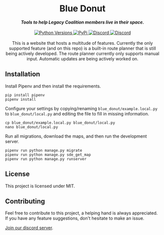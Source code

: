 <h1 align="center">Blue Donut</h1>

<div align="center">
  <strong><i>Tools to help Legacy Coalition members live in their space.</i></strong>
  <br>
  <br>

  <a href="https://github.com/Aimsucks/blue-donut/">
    <img src="https://img.shields.io/pypi/pyversions/Django?style=for-the-badge" alt="Python Versions" />
  </a>

  <a href="https://github.com/Aimsucks/blue-donut/issues">
    <img src="https://img.shields.io/github/issues/aimsucks/blue-donut?style=for-the-badge" alt="PyPi" />
  </a>

  <a href="https://discordapp.com/invite/UCK8ase">
    <img src="https://img.shields.io/discord/645977792265322506?color=%237289DA&label=DISCORD&style=for-the-badge" alt="Discord" />
  </a>

  <a href="https://github.com/Aimsucks/blue-donut/blob/master/LICENSE">
    <img src="https://img.shields.io/github/license/aimsucks/blue-donut?style=for-the-badge" alt="Discord" />
  </a>
</div>

<br>

<div align="center">
  This is a website that hosts a multitude of features. Currently the only supported feature (and on this repo) is a built-in route planner that is still being actively developed.
  The route planner currently only supports manual input. Automatic updates are being actively worked on.
</div>

## Installation

Install Pipenv and then install the requirements.

```commandline
pip install pipenv
pipenv install
```

Configure your settings by copying/renaming `blue_donut/example.local.py` to `blue_donut/local.py` and editing the file to fill in missing information.

```commandline
cp blue_donut/example.local.py blue_donut/local.py
nano blue_donut/local.py
```

Run all migrations, download the maps, and then run the development server.

```commandline
pipenv run python manage.py migrate
pipenv run python manage.py sde_get_map
pipenv run python manage.py runserver
```

## License

This project is licensed under MIT.

## Contributing

Feel free to contribute to this project, a helping hand is always appreciated.
If you have any feature suggestions, don't hesitate to make an issue.

[Join our discord server](https://discordapp.com/invite/UCK8ase).
